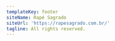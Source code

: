 ```yaml
---
templateKey: footer
siteName: Rapé Sagrado
siteUrl: 'https://rapesagrado.com.br/'
tagline: All rights reserved.
---
```


